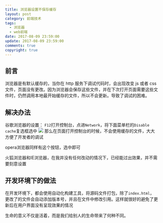 ```yaml
---
title: 浏览器设置不保存缓存
layout: post
category: 前端技术
tags:
  - 浏览器
  - web前端
date: 2017-08-09 23:59:00
update: 2017-08-09 23:59:00
comments: true
copyright: true
---
```


## 前言

浏览器是有默认缓存的，当你在 http 服务下调试代码时，会出现改变 js 或者 css 文件，页面没有更改。因为浏览器会保存这些文件，并在下次打开页面需要这些文件时，仍然调用本地最开始缓存的文件，所以不会更新。导致了调试的困难。

<!-- more -->

## 解决办法

谷歌浏览器的设置： `F12`打开控制台，点进`Network`，将下面菜单栏的`Disable cache`复选框选中
![](https://upload-images.jianshu.io/upload_images/7295449-91563b487bf8bdfc.png?imageMogr2/auto-orient/strip%7CimageView2/2/w/1240)
那么在页面打开控制台的时候，不会使用缓存的文件，大大方便了开发者的调试

opera浏览器同样有这个按钮，选中即可

火狐浏览器和IE浏览器，在我并没有任何改动的情况下，已经能过出效果，并不需要刻意设置

## 开发环境下的做法

在开发环境下，都会使用自动化构建工具，将源码文件打包，除了`index.html`，更改了的文件会自动添加版本号，并且在文件中修改引用。这样就很好的避免了更新后在用户界面没有呈现效果的情况



<common-Quote>生命的意义不仅是活着，而是我们给别人的生命带来了何种不同。</common-Quote>